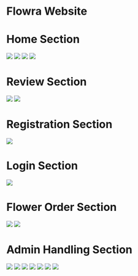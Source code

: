 # Flowra Website

# Home Section
<img src="https://github.com/Nushrat-Tarmin-Meem/Flower_Bouquet_Shop_Website/assets/127888834/a80d9c22-9255-4611-aca5-8e16d6e1cc46" >
<img src="https://github.com/Nushrat-Tarmin-Meem/Flower_Bouquet_Shop_Website/assets/127888834/f5317542-4c85-4273-87c5-328aa8b1addf" >
<img src="https://github.com/Nushrat-Tarmin-Meem/Flower_Bouquet_Shop_Website/assets/127888834/f01be81f-ea1c-41c9-9bc0-99eac7f8faa2" >
<img src="https://github.com/Nushrat-Tarmin-Meem/Flower_Bouquet_Shop_Website/assets/127888834/d2f0044c-4ef8-4ba7-a7f7-618af09b0266" >


# Review Section
<img src="https://github.com/Nushrat-Tarmin-Meem/Flower_Bouquet_Shop_Website/assets/127888834/ffc1e047-a544-46aa-850f-c72b12e64eb0" >
<img src="https://github.com/Nushrat-Tarmin-Meem/Flower_Bouquet_Shop_Website/assets/127888834/11dc3532-cea5-460c-8e58-2c4f2397f599" >


# Registration Section
<img src="https://github.com/Nushrat-Tarmin-Meem/Flower_Bouquet_Shop_Website/assets/127888834/becb1fb0-102f-42f1-ac58-52d8d1f3f248" >


# Login Section
<img src="https://github.com/Nushrat-Tarmin-Meem/Flower_Bouquet_Shop_Website/assets/127888834/63379774-71c9-47d3-b310-05161d9c115f" >


# Flower Order Section
<img src="https://github.com/Nushrat-Tarmin-Meem/Flower_Bouquet_Shop_Website/assets/127888834/c8780234-933f-4c69-b46a-6e96092b6a84" >
<img src="https://github.com/Nushrat-Tarmin-Meem/Flower_Bouquet_Shop_Website/assets/127888834/188ccfb3-6a8a-4577-aef3-cbff3e52595c" >


# Admin Handling Section
<img src="https://github.com/Nushrat-Tarmin-Meem/Flower_Bouquet_Shop_Website/assets/127888834/d811d076-7eb7-415e-a00f-5ae6dfbc4628" >
<img src="https://github.com/Nushrat-Tarmin-Meem/Flower_Bouquet_Shop_Website/assets/127888834/4660b292-f60e-4479-aac9-6128bc76c173" >
<img src="https://github.com/Nushrat-Tarmin-Meem/Flower_Bouquet_Shop_Website/assets/127888834/06d7c12c-4dd2-4a71-ae75-c14647734122" >
<img src="https://github.com/Nushrat-Tarmin-Meem/Flower_Bouquet_Shop_Website/assets/127888834/b5ac94b6-64ec-4f84-8a4e-2b5732b644c7" >
<img src="https://github.com/Nushrat-Tarmin-Meem/Flower_Bouquet_Shop_Website/assets/127888834/955d08fe-aa77-4cf6-98f2-499b03e65064" >
<img src="https://github.com/Nushrat-Tarmin-Meem/Flower_Bouquet_Shop_Website/assets/127888834/052945ca-23a3-4dfe-a0b3-7bc38ca54a17" >
<img src="https://github.com/Nushrat-Tarmin-Meem/Flower_Bouquet_Shop_Website/assets/127888834/b6748111-119d-4dee-870d-3f9ff34a4511" >
